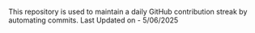 This repository is used to maintain a daily GitHub contribution streak by automating commits.
Last Updated on - 5/06/2025
